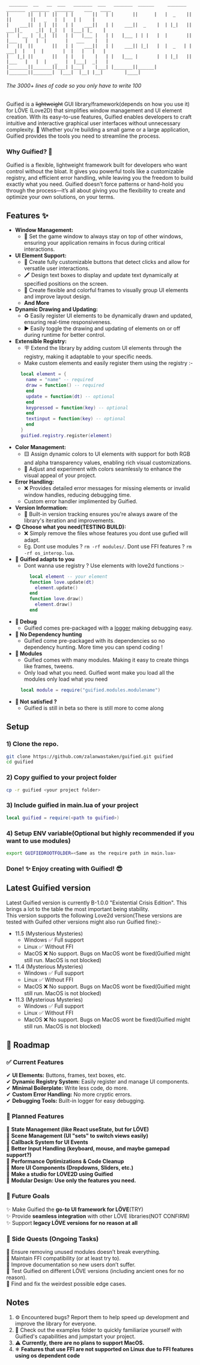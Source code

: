 ```
 _______  __   __  ___   _______  ___   _______  ______     _______  _______  _______  _______    ___   ____   
|       ||  | |  ||   | |       ||   | |       ||      |   |  _    ||       ||       ||   _   |  |   | |    |  
|    ___||  | |  ||   | |    ___||   | |    ___||  _    |  | |_|   ||    ___||_     _||  |_|  |  |___| |_    | 
|   | __ |  |_|  ||   | |   |___ |   | |   |___ | | |   |  |       ||   |___   |   |  |       |   ___    |   | 
|   ||  ||       ||   | |    ___||   | |    ___|| |_|   |  |  _   | |    ___|  |   |  |       |  |   |   |   | 
|   |_| ||       ||   | |   |    |   | |   |___ |       |  | |_|   ||   |___   |   |  |   _   |  |___|  _|   | 
|_______||_______||___| |___|    |___| |_______||______|   |_______||_______|  |___|  |__| |__|        |____|  

```
###### The 3000+ lines of code so you only have to write 100

Guified is a ~~lightweight~~ GUI library/framework(depends on how you use it) for LÖVE (Love2D) that simplifies window management and UI element creation. With its easy-to-use features, Guified enables developers to craft intuitive and interactive graphical user interfaces without unnecessary complexity. 🚀 Whether you're building a small game or a large application, Guified provides the tools you need to streamline the process.

### Why Guified? 🤷
Guified is a flexible, lightweight framework built for developers who want control without the bloat. It gives you powerful tools like a customizable registry, and efficient error handling, while leaving you the freedom to build exactly what you need. Guified doesn’t force patterns or hand-hold you through the process—it’s all about giving you the flexibility to create and optimize your own solutions, on your terms.

## Features ✨
- **Window Management:**
  - 📌 Set the game window to always stay on top of other windows, ensuring your application remains in focus during critical interactions.
- **UI Element Support:**
  - 🔘 Create fully customizable buttons that detect clicks and allow for versatile user interactions.
  - 🖍️ Design text boxes to display and update text dynamically at specified positions on the screen.
  - 🎨 Create flexible and colorful frames to visually group UI elements and improve layout design.
  - **And More**
- **Dynamic Drawing and Updating:**
  - ♻️ Easily register UI elements to be dynamically drawn and updated, ensuring real-time responsiveness.
  - ▶️ Easily toggle the drawing and updating of elements on or off during runtime for better control.
- **Extensible Registry:**
  - 🪧 Extend the library by adding custom UI elements through the registry, making it adaptable to your specific needs.
  - Make custom elements and easily register them using the registry :-
  ```lua
    local element = {
      name = "name" -- required
      draw = function() -- required
      end
      update = function(dt) -- optional
      end
      keypressed = function(key) -- optional
      end
      textinput = function(key) -- optional
      end
    }
    guified.registry.register(element)
  ```
- **Color Management:**
  - 🟨 Assign dynamic colors to UI elements with support for both RGB and alpha transparency values, enabling rich visual customizations.
  - 🔹 Adjust and experiment with colors seamlessly to enhance the visual appeal of your project.
- **Error Handling:**
  - ❌ Provides detailed error messages for missing elements or invalid window handles, reducing debugging time.
  - Custom error handler implimented by Guified.
- **Version Information:**
  - 🔢 Built-in version tracking ensures you're always aware of the library's iteration and improvements.
- **😊 Choose what you need(TESTING BUILD):**
  - ❌ Simply remove the files whose features you dont use gufied will adapt.
  - Eg. Dont use modules ? ```rm -rf modules/```. Dont use FFI features ? ```rm -rf os_interop.lua```.
- **🫵 Guified adapts to you**
  - Dont wanna use registry ? Use elements with love2d functions :-
    ```lua
      local element -- your element
      function love.update(dt)
        element.update()
      end
      function love.draw()
        element.draw()
      end
    ```
- **📜 Debug**
  - Guified comes pre-packaged with a [logger](https://github.com/Nykenik24/love2d-tools) making debugging easy.
- **🔫 No Dependency hunting**
  - Guified come pre-packaged with its dependencies so no dependency hunting. More time you can spend coding !
- **🧩 Modules**
  - Guified comes with many modules. Making it easy to create things like frames, tweens.
  - Only load what you need. Guified wont make you load all the modules only load what you need
  ```lua
    local module = require("guified.modules.modulename")
  ```
- **🤷 Not satisfied ?**
  - Guified is still in beta so there is still more to come along

## Setup
### 1) Clone the repo.
```bash
git clone https://github.com/zalanwastaken/guified.git guified
cd guified
```
### 2) Copy guified to your project folder
```bash
cp -r guified <your project folder>
```
### 3) Include guified in main.lua of your project
```lua
local guified = require(<path to guified>)
```
### 4) Setup ENV variable(Optional but highly recommended if you want to use modules)
```bash
export GUIFIEDROOTFOLDER=<Same as the require path in main.lua>
```
### Done! ✨ Enjoy creating with Guified! 😎

## Latest Guified version
Latest Guified version is currently B-1.0.0 "Existential Crisis Edition". This brings a lot to the table the most important being stability.<br>
This version supports the following Love2d version(These versions are tested with Guifed other versions might also run Guified fine):-
- 11.5 (Mysterious Mysteries)
  - Windows ✅ Full support
  - Linux ✅ Without FFI
  - MacOS ❌ No support. Bugs on MacOS wont be fixed(Guified might still run. MacOS is not blocked)
- 11.4 (Mysterious Mysteries)
  - Windows ✅ Full support
  - Linux ✅ Without FFI
  - MacOS ❌ No support. Bugs on MacOS wont be fixed(Guified might still run. MacOS is not blocked)
- 11.3 (Mysterious Mysteries)
  - Windows ✅ Full support
  - Linux ✅ Without FFI
  - MacOS ❌ No support. Bugs on MacOS wont be fixed(Guified might still run. MacOS is not blocked)

## 📍 Roadmap  

### ✅ **Current Features**  
✔ **UI Elements:** Buttons, frames, text boxes, etc.  
✔ **Dynamic Registry System:** Easily register and manage UI components.  
✔ **Minimal Boilerplate:** Write less code, do more.  
✔ **Custom Error Handling:** No more cryptic errors.  
✔ **Debugging Tools:** Built-in logger for easy debugging.    

### 🚀 **Planned Features**  
🔹 **State Management (like React useState, but for LÖVE)**  
🔹 **Scene Management (UI "sets" to switch views easily)**  
🔹 **Callback System for UI Events**  
🔹 **Better Input Handling (keyboard, mouse, and maybe gamepad support?)**  
🔹 **Performance Optimizations & Code Cleanup**  
🔹 **More UI Components (Dropdowns, Sliders, etc.)**  
🔹 **Make a studio for LOVE2D using Guified** <br>
🔹 **Modular Design: Use only the features you need.**

### 🔮 **Future Goals**  
✨ Make Guified the **go-to UI framework for LÖVE**(TRY)<br>
✨ Provide **seamless integration** with other LÖVE libraries(NOT CONFIRM)<br>
✨ Support **legacy LÖVE versions for no reason at all**<br>

### 🎯 **Side Quests (Ongoing Tasks)**
🔸 Ensure removing unused modules doesn’t break everything.<br>
🔸 Maintain FFI compatibility (or at least try to).<br>
🔸 Improve documentation so new users don’t suffer.<br>
🔸 Test Guified on different LÖVE versions (including ancient ones for no reason).<br>
🔸 Find and fix the weirdest possible edge cases.<br>

## Notes
1. ⚙️ Encountered bugs? Report them to help speed up development and improve the library for everyone.
2. 🔢 Check out the examples folder to quickly familiarize yourself with Guified's capabilities and jumpstart your project.
3. ⚠ **Currently, there are no plans to support MacOS.**
4. ❄ **Features that use FFI are not supported on Linux due to FFI features using os dependent code**
